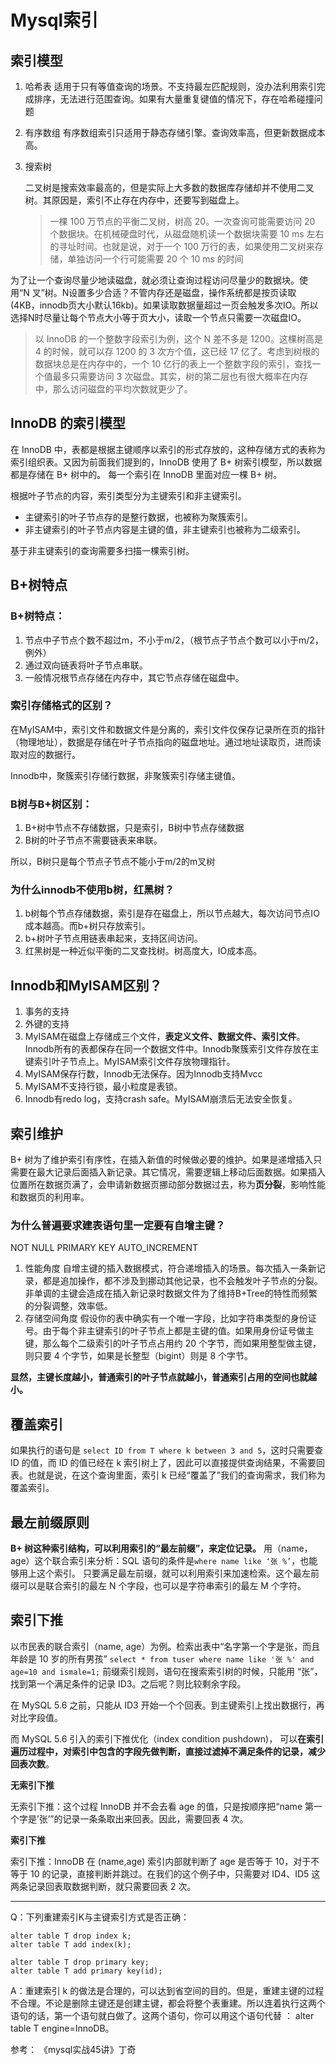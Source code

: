 # Mysql索引

## 索引模型

1. 哈希表
   适用于只有等值查询的场景。不支持最左匹配规则，没办法利用索引完成排序，无法进行范围查询。如果有大量重复键值的情况下，存在哈希碰撞问题

2. 有序数组
   有序数组索引只适用于静态存储引擎。查询效率高，但更新数据成本高。

3. 搜索树

   二叉树是搜索效率最高的，但是实际上大多数的数据库存储却并不使用二叉树。其原因是，索引不止存在内存中，还要写到磁盘上。

   > 一棵 100 万节点的平衡二叉树，树高 20。一次查询可能需要访问 20 个数据块。在机械硬盘时代，从磁盘随机读一个数据块需要 10 ms 左右的寻址时间。也就是说，对于一个 100 万行的表，如果使用二叉树来存储，单独访问一个行可能需要 20 个 10 ms 的时间

为了让一个查询尽量少地读磁盘，就必须让查询过程访问尽量少的数据块。使用“N 叉”树。N设置多少合适？不管内存还是磁盘，操作系统都是按页读取(4KB，innodb页大小默认16kb)。如果读取数据量超过一页会触发多次IO。所以选择N时尽量让每个节点大小等于页大小，读取一个节点只需要一次磁盘IO。

> 以 InnoDB 的一个整数字段索引为例，这个 N 差不多是 1200。这棵树高是 4 的时候，就可以存 1200 的 3 次方个值，这已经 17 亿了。考虑到树根的数据块总是在内存中的，一个 10 亿行的表上一个整数字段的索引，查找一个值最多只需要访问 3 次磁盘。其实，树的第二层也有很大概率在内存中，那么访问磁盘的平均次数就更少了。

## InnoDB 的索引模型

在 InnoDB 中，表都是根据主键顺序以索引的形式存放的，这种存储方式的表称为索引组织表。又因为前面我们提到的，InnoDB 使用了 B+ 树索引模型，所以数据都是存储在 B+ 树中的。
每一个索引在 InnoDB 里面对应一棵 B+ 树。

根据叶子节点的内容，索引类型分为主键索引和非主键索引。

- 主键索引的叶子节点存的是整行数据，也被称为聚簇索引。
- 非主键索引的叶子节点内容是主键的值，非主键索引也被称为二级索引。

基于非主键索引的查询需要多扫描一棵索引树。

## B+树特点

### B+树特点：

1. 节点中子节点个数不超过m，不小于m/2，（根节点子节点个数可以小于m/2，例外）
2. 通过双向链表将叶子节点串联。
3. 一般情况根节点存储在内存中，其它节点存储在磁盘中。

### 索引存储格式的区别？

在MyISAM中，索引文件和数据文件是分离的，索引文件仅保存记录所在页的指针（物理地址），数据是存储在叶子节点指向的磁盘地址。通过地址读取页，进而读取对应的数据行。

Innodb中，聚簇索引存储行数据，非聚簇索引存储主键值。



### B树与B+树区别：

1. B+树中节点不存储数据，只是索引，B树中节点存储数据
2. B树的叶子节点不需要链表来串联。

所以，B树只是每个节点子节点不能小于m/2的m叉树



### 为什么innodb不使用b树，红黑树？

1. b树每个节点存储数据，索引是存在磁盘上，所以节点越大，每次访问节点IO成本越高。而b+树只存放索引。
2. b+树叶子节点用链表串起来，支持区间访问。
3. 红黑树是一种近似平衡的二叉查找树。树高度大，IO成本高。



## Innodb和MyISAM区别？

1. 事务的支持
2. 外键的支持
3. MyISAM在磁盘上存储成三个文件，**表定义文件、数据文件、索引文件**。Innodb所有的表都保存在同一个数据文件中。Innodb聚簇索引文件存放在主键索引叶子节点上。MyISAM索引文件存放物理指针。
4. MyISAM保存行数，Innodb无法保存。因为Innodb支持Mvcc
5. MyISAM不支持行锁，最小粒度是表锁。
6. Innodb有redo log，支持crash safe。MyISAM崩溃后无法安全恢复。



## 索引维护

B+ 树为了维护索引有序性，在插入新值的时候做必要的维护。如果是递增插入只需要在最大记录后面插入新记录。其它情况，需要逻辑上移动后面数据。如果插入位置所在数据页满了，会申请新数据页挪动部分数据过去，称为**页分裂**，影响性能和数据页的利用率。

### 为什么普遍要求建表语句里一定要有自增主键？

NOT NULL PRIMARY KEY AUTO_INCREMENT

1. 性能角度
   自增主键的插入数据模式，符合递增插入的场景。每次插入一条新记录，都是追加操作，都不涉及到挪动其他记录，也不会触发叶子节点的分裂。非单调的主键会造成在插入新记录时数据文件为了维持B+Tree的特性而频繁的分裂调整，效率低。
2. 存储空间角度
   假设你的表中确实有一个唯一字段，比如字符串类型的身份证号。由于每个非主键索引的叶子节点上都是主键的值。如果用身份证号做主键，那么每个二级索引的叶子节点占用约 20 个字节，而如果用整型做主键，则只要 4 个字节，如果是长整型（bigint）则是 8 个字节。

**显然，主键长度越小，普通索引的叶子节点就越小，普通索引占用的空间也就越小。**

## 覆盖索引

如果执行的语句是 `select ID from T where k between 3 and 5`，这时只需要查 ID 的值，而 ID 的值已经在 k 索引树上了，因此可以直接提供查询结果，不需要回表。也就是说，在这个查询里面，索引 k 已经“覆盖了”我们的查询需求，我们称为覆盖索引。

## 最左前缀原则

**B+ 树这种索引结构，可以利用索引的“最左前缀”，来定位记录。**
用（name，age）这个联合索引来分析：SQL 语句的条件是`where name like ‘张 %’`，也能够用上这个索引。
只要满足最左前缀，就可以利用索引来加速检索。这个最左前缀可以是联合索引的最左 N 个字段，也可以是字符串索引的最左 M 个字符。

## 索引下推

以市民表的联合索引（name, age）为例。检索出表中“名字第一个字是张，而且年龄是 10 岁的所有男孩”
`select * from tuser where name like '张 %' and age=10 and ismale=1;`
前缀索引规则，语句在搜索索引树的时候，只能用 “张”，找到第一个满足条件的记录 ID3。之后呢？则比较剩余字段。

在 MySQL 5.6 之前，只能从 ID3 开始一个个回表。到主键索引上找出数据行，再对比字段值。

而 MySQL 5.6 引入的索引下推优化（index condition pushdown)， 可以**在索引遍历过程中，对索引中包含的字段先做判断，直接过滤掉不满足条件的记录，减少回表次数**。

**无索引下推**


无索引下推：这个过程 InnoDB 并不会去看 age 的值，只是按顺序把“name 第一个字是’张’”的记录一条条取出来回表。因此，需要回表 4 次。

**索引下推**


索引下推：InnoDB 在 (name,age) 索引内部就判断了 age 是否等于 10，对于不等于 10 的记录，直接判断并跳过。在我们的这个例子中，只需要对 ID4、ID5 这两条记录回表取数据判断，就只需要回表 2 次。



------

Q：下列重建索引K与主键索引方式是否正确：

```
alter table T drop index k;
alter table T add index(k);

alter table T drop primary key;
alter table T add primary key(id);
```

A：重建索引 k 的做法是合理的，可以达到省空间的目的。但是，重建主键的过程不合理。不论是删除主键还是创建主键，都会将整个表重建。所以连着执行这两个语句的话，第一个语句就白做了。这两个语句，你可以用这个语句代替 ： alter table T engine=InnoDB。



参考：
《mysql实战45讲》丁奇